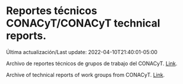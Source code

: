 # Reportes técnicos CONACyT/CONACyT technical reports.

Última actualización/Last update: 2022-04-10T21:40:01-05:00

Archivo de reportes técnicos de grupos de trabajo del CONACyT. [Link](https://salud.conacyt.mx/coronavirus/investigacion/productos/).

Archive of technical reports of work groups from CONACyT. [Link](https://salud.conacyt.mx/coronavirus/investigacion/productos/).
